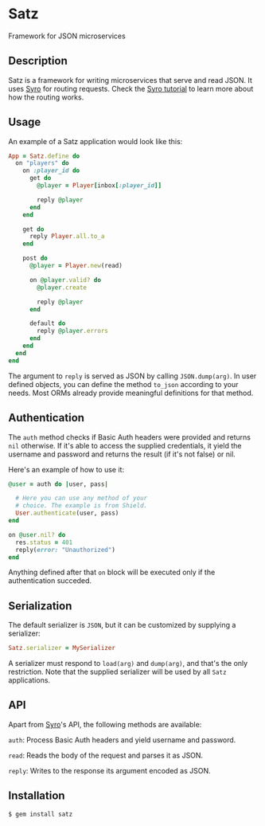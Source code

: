Satz
====

Framework for JSON microservices

Description
-----------

Satz is a framework for writing microservices that serve and read
JSON. It uses [Syro][syro] for routing requests. Check the [Syro
tutorial][tutorial] to learn more about how the routing works.

[syro]: http://soveran.github.io/syro/
[tutorial]: http://files.soveran.com/syro/

Usage
-----

An example of a Satz application would look like this:

```ruby
App = Satz.define do
  on "players" do
    on :player_id do
      get do
        @player = Player[inbox[:player_id]]

        reply @player
      end
    end

    get do
      reply Player.all.to_a
    end

    post do
      @player = Player.new(read)

      on @player.valid? do
        @player.create

        reply @player
      end

      default do
        reply @player.errors
      end
    end
  end
end
```

The argument to `reply` is served as JSON by calling `JSON.dump(arg)`.
In user defined objects, you can define the method `to_json` according
to your needs. Most ORMs already provide meaningful definitions for
that method.

Authentication
--------------

The `auth` method checks if Basic Auth headers were provided and
returns `nil` otherwise. If it's able to access the supplied
credentials, it yield the username and password and returns the
result (if it's not false) or nil.

Here's an example of how to use it:

```ruby
@user = auth do |user, pass|

  # Here you can use any method of your
  # choice. The example is from Shield.
  User.authenticate(user, pass)
end

on @user.nil? do
  res.status = 401
  reply(error: "Unauthorized")
end
```

Anything defined after that `on` block will be executed only if the
authentication succeded.

Serialization
-------------

The default serializer is `JSON`, but it can be customized by
supplying a serializer:

```ruby
Satz.serializer = MySerializer
```

A serializer must respond to `load(arg)` and `dump(arg)`, and that's
the only restriction. Note that the supplied serializer will be used
by all `Satz` applications.

API
---

Apart from [Syro][syro]'s API, the following methods are available:

`auth`: Process Basic Auth headers and yield username and password.

`read`: Reads the body of the request and parses it as JSON.

`reply`: Writes to the response its argument encoded as JSON.

Installation
------------

```
$ gem install satz
```

